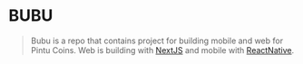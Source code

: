 # BUBU

> Bubu is a repo that contains project for building mobile and web for Pintu Coins. Web is building with [NextJS](https://nextjs.org/) and mobile with [ReactNative](https://reactnative.dev/).
